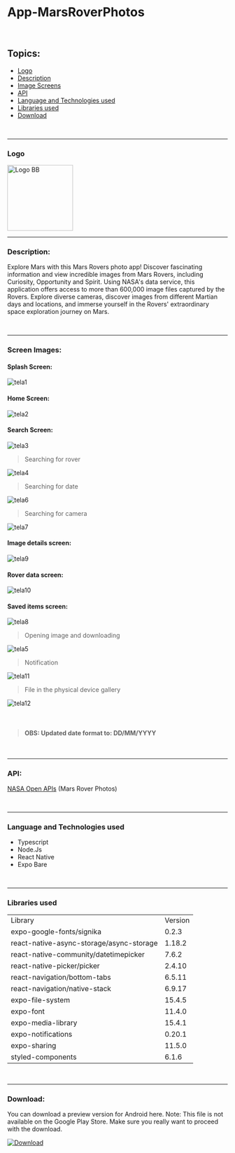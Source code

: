 # App-MarsRoverPhotos

<br/>

## Topics:

- [Logo](#logo)
- [Description](#description)
- [Image Screens](#image-screens)
- [API](#api)
- [Language and Technologies used](#language-technologies)
- [Libraries used](#libraries)
- [Download](#download)

<br/>

_______________________________________________________________________________________________________________________________________________________________________________________

### Logo <a name="logo"></a>

<img src="https://github.com/felipesllopes/App-MarsRoverPhotos/assets/99768939/177ddf8b-939b-451f-9a06-8c08db0c7da6" alt="Logo BB" width="150" height="150">

<br/>

_______________________________________________________________________________________________________________________________________________________________________________________

### Description: <a name="description"></a>

Explore Mars with this Mars Rovers photo app! Discover fascinating information and view incredible images from Mars Rovers, including Curiosity, Opportunity and Spirit. Using NASA's data service, this application offers access to more than 600,000 image files captured by the Rovers. Explore diverse cameras, discover images from different Martian days and locations, and immerse yourself in the Rovers' extraordinary space exploration journey on Mars.

<br/>

_______________________________________________________________________________________________________________________________________________________________________________________

### Screen Images: <a name="image-screens"> </a>

#### Splash Screen:

![tela1](https://github.com/felipesllopes/App-MarsRoverPhotos/assets/99768939/026cd555-a692-4a0b-aa04-a29875b139bf)

#### Home Screen:

![tela2](https://github.com/felipesllopes/App-MarsRoverPhotos/assets/99768939/0fa0ffce-a448-4536-a818-906e81377451)

#### Search Screen:

![tela3](https://github.com/felipesllopes/App-MarsRoverPhotos/assets/99768939/69fa382d-1ed0-4958-b86d-0042f44d8bc6)
> Searching for rover

![tela4](https://github.com/felipesllopes/App-MarsRoverPhotos/assets/99768939/529ae8ac-6d98-4fe9-8342-80df73d85559)

> Searching for date

![tela6](https://github.com/felipesllopes/App-MarsRoverPhotos/assets/99768939/9ba03aad-a1e3-4df1-a89a-9aeebffb6627)

> Searching for camera

![tela7](https://github.com/felipesllopes/App-MarsRoverPhotos/assets/99768939/a4edbab0-b912-4f2a-a78e-38f4f3a599d6)

#### Image details screen:

![tela9](https://github.com/felipesllopes/App-MarsRoverPhotos/assets/99768939/d248622b-0ac5-456c-975b-4b1c4ee871e0)

#### Rover data screen:

![tela10](https://github.com/felipesllopes/App-MarsRoverPhotos/assets/99768939/4be3cc51-28c7-4af7-bc98-87760d97ab83)

#### Saved items screen:

![tela8](https://github.com/felipesllopes/App-MarsRoverPhotos/assets/99768939/69a8c345-443b-49a7-b54c-f68314647431)

> Opening image and downloading

![tela5](https://github.com/felipesllopes/App-MarsRoverPhotos/assets/99768939/ff0fa9cb-656a-41de-94fd-6df466394f32)

> Notification

![tela11](https://github.com/felipesllopes/App-MarsRoverPhotos/assets/99768939/39fd618c-4497-45f9-b6c5-634065cbd58c)

> File in the physical device gallery

![tela12](https://github.com/felipesllopes/App-MarsRoverPhotos/assets/99768939/a77cdb6b-15f7-4e44-8bd4-a00246f656c7)

<br/>

> #### OBS: Updated date format to: DD/MM/YYYY 

<br/>

_______________________________________________________________________________________________________________________________________________________________________________________

### API: <a name="api"></a>

[NASA Open APIs](https://api.nasa.gov/) (Mars Rover Photos)

<br/>

_______________________________________________________________________________________________________________________________________________________________________________________


### Language and Technologies used <a name="language-technologies"></a>

- Typescript
- Node.Js
- React Native
- Expo Bare

<br/>

_______________________________________________________________________________________________________________________________________________________________________________________

### Libraries used <a name="libraries"></a>

<table>
    <tr>
        <td>Library</td>
        <td>Version</td>
    </tr>
    <tr>
        <td>expo-google-fonts/signika</td>
        <td>0.2.3</td>
    </tr>
    <tr>
        <td>react-native-async-storage/async-storage</td>
        <td>1.18.2</td>
    </tr>
    <tr>
        <td>react-native-community/datetimepicker</td>
        <td>7.6.2</td>
    </tr>
    <tr>
        <td>react-native-picker/picker</td>
        <td>2.4.10</td>
    </tr>
    <tr>
        <td>react-navigation/bottom-tabs</td>
        <td>6.5.11</td>
    </tr>
    <tr>
        <td>react-navigation/native-stack</td>
        <td>6.9.17</td>
    </tr>
    <tr>
        <td>expo-file-system</td>
        <td>15.4.5</td>
    </tr>
    <tr>
        <td>expo-font</td>
        <td>11.4.0</td>
    </tr>
    <tr>
        <td>expo-media-library</td>
        <td>15.4.1</td>
    </tr>
    <tr>
        <td>expo-notifications</td>
        <td>0.20.1</td>
    </tr>
    <tr>
        <td>expo-sharing</td>
        <td>11.5.0</td>
    </tr>
    <tr>
        <td>styled-components</td>
        <td>6.1.6</td>
    </tr>
</table>

<br/>

_______________________________________________________________________________________________________________________________________________________________________________________
 
 ### Download: <a name="download"></a>

 You can download a preview version for Android here. Note: This file is not available on the Google Play Store. Make sure you really want to proceed with the download.
 
 [![Download](https://img.shields.io/badge/Download-07C160?style=for-the-badge&logo=download&logoColor=white)](https://drive.google.com/file/d/1aH7VV-bpF_59lSUyf_HvUWcxdAvhgfBP/view?usp=sharing)
